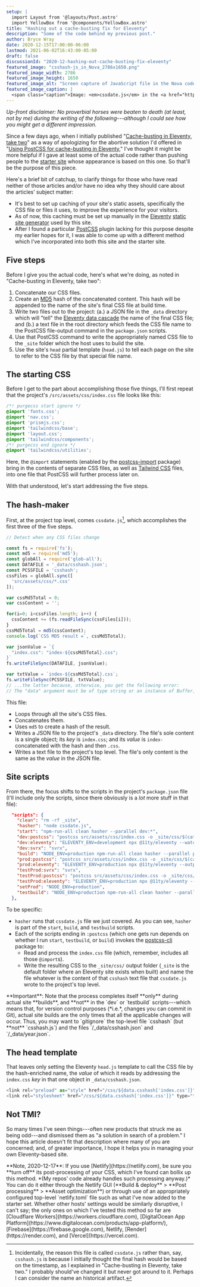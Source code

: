 ```yaml
---
setup: |
  import Layout from '@layouts/Post.astro'
  import YellowBox from '@components/YellowBox.astro'
title: "Hashing out a cache-busting fix for Eleventy"
description: "Some of the code behind my previous post."
author: Bryce Wray
date: 2020-12-15T17:00:00-06:00
lastmod: 2021-06-02T16:43:00-05:00
draft: false
discussionId: "2020-12-hashing-out-cache-busting-fix-eleventy"
featured_image: "csshash-js_in_Nova_2786x1650.png"
featured_image_width: 2786
featured_image_height: 1650
featured_image_alt: "Screen capture of JavaScript file in the Nova code editor"
featured_image_caption: |
  <span class="caption">Image: <em>cssdate.js</em> in the <a href="https://nova.app" target="_blank" rel="noopener">Nova</a> code&nbsp;editor, which I was trialing when I first published this&nbsp;post</span>
---
```


*Up-front disclaimer: No proverbial horses were beaten to death (at least, not by me) during the writing of the following---although I could see how you might get a different impression.*

Since a few days ago, when I initially published "[Cache-busting in Eleventy, take two](/posts/2020/12/cache-busting-eleventy-take-two/)" as a way of apologizing for the abortive solution I'd offered in "[Using PostCSS for cache-busting in Eleventy](/posts/2020/11/using-postcss-cache-busting-eleventy/)," I've thought it might be more helpful if I gave at least some of the actual code rather than pushing people to the [starter site](https://github.com/brycewray/eleventy_solo_starter) whose appearance is based on this one. So that'll be the purpose of this piece.

Here's a brief bit of catchup, to clarify things for those who have read neither of those articles and/or have no idea why they should care about the articles’ subject matter:

- It's best to set up caching of your site's static assets, specifically the CSS file or files it uses, to improve the experience for your visitors.
- As of now, this caching must be set up manually in the [Eleventy](https://11ty.dev) [static site generator](https://jamstack.org/generators/) used by this site.
- After I found a particular [PostCSS](https://postcss.org) plugin lacking for this purpose despite my earlier hopes for it, I was able to come up with a different method which I've incorporated into both this site and the starter site.

## Five steps

Before I give you the actual code, here's what we're doing, as noted in "Cache-busting in Eleventy, take two":

1. Concatenate our CSS files.
2. Create an [MD5](https://en.wikipedia.org/wiki/MD5) hash of the concatenated content. This hash will be appended to the name of the site's final CSS file at build time.
3. Write two files out to the project: (a.) a JSON file in the `_data` directory which will "tell" the [Eleventy data cascade](https://www.11ty.dev/docs/data-cascade/) the name of the final CSS file; and (b.) a text file in the root directory which feeds the CSS file name to the PostCSS file-output command in the `package.json` scripts.
4. Use that PostCSS command to write the appropriately named CSS file to the `_site` folder which the host uses to build the site.
5. Use the site's `head` partial template (`head.js`) to tell each page on the site to refer to the CSS file by that special file name.

## The starting CSS

Before I get to the part about accomplishing those five things, I'll first repeat that the project's `/src/assets/css/index.css` file looks like this:

```css
/*! purgecss start ignore */
@import 'fonts.css';
@import 'nav.css';
@import 'prismjs.css';
@import 'tailwindcss/base';
@import 'layout.css';
@import 'tailwindcss/components';
/*! purgecss end ignore */
@import 'tailwindcss/utilities';
```

Here, the `@import` statements (enabled by the [postcss-import](https://npmjs.com/package/postcss-import) package) bring in the contents of separate CSS files, as well as [Tailwind CSS](https://tailwindcss.com) files, into one file that PostCSS will further process later on.

With that understood, let's start addressing the five steps.

## The hash-maker

First, at the project top level, comes `cssdate.js`[^whyDate], which accomplishes the first three of the five steps.

[^whyDate]: Incidentally, the reason this file is called `cssdate.js` rather than, say, `csshash.js` is because I initially thought the final hash would be based on the timestamp, as I explained in "Cache-busting in Eleventy, take two." I probably should've changed it but never got around to it. Perhaps I can consider the name an historical artifact.

```js
// Detect when any CSS files change

const fs = require('fs');
const md5 = require('md5');
const globAll = require('glob-all');
const DATAFILE = '_data/csshash.json';
const PCSSFILE = 'csshash';
cssFiles = globAll.sync([
  'src/assets/css/*.css'
]);

var cssMd5Total = 0;
var cssContent = '';

for(i=0; i<cssFiles.length; i++) {
  cssContent += (fs.readFileSync(cssFiles[i]));
}
cssMd5Total = md5(cssContent);
console.log(`CSS MD5 result =`, cssMd5Total);

var jsonValue = `{
  "index.css": "index-${cssMd5Total}.css";
}`
fs.writeFileSync(DATAFILE, jsonValue);

var txtValue = `index-${cssMd5Total}.css`;
fs.writeFileSync(PCSSFILE, txtValue);
// ...the latter because, otherwise, you get the following error:
// The "data" argument must be of type string or an instance of Buffer, TypedArray, or DataView.
```

This file:

- Loops through all the site's CSS files.
- Concatenates them.
- Uses `md5` to create a hash of the result.
- Writes a JSON file to the project's `_data` directory. The file's sole content is a single object; its *key* is `index.css`; and its *value* is `index-` concatenated with the hash and then `.css`.
- Writes a text file to the project's top level. The file's only content is the same as the *value* in the JSON file.

## Site scripts

From there, the focus shifts to the scripts in the project's `package.json` file (I'll include only the scripts, since there obviously is a *lot* more stuff in that file):

```json
  "scripts": {
    "clean": "rm -rf _site",
    "hasher": "node cssdate.js",
    "start": "npm-run-all clean hasher --parallel dev:*",
    "dev:postcss": "postcss src/assets/css/index.css -o _site/css/$(cat csshash) --config ./postcss.config.js -w",
    "dev:eleventy": "ELEVENTY_ENV=development npx @11ty/eleventy --watch --quiet",
    "dev:svrx": "svrx",
    "build": "NODE_ENV=production npm-run-all clean hasher --parallel prod:*",
    "prod:postcss": "postcss src/assets/css/index.css -o _site/css/$(cat csshash) --config ./postcss.config.js",
    "prod:eleventy": "ELEVENTY_ENV=production npx @11ty/eleventy --output=./_site",
    "testProd:svrx": "svrx",
    "testProd:postcss": "postcss src/assets/css/index.css -o _site/css/$(cat csshash) --config ./postcss.config.js -w",
    "testProd:eleventy": "ELEVENTY_ENV=production npx @11ty/eleventy --output=./_site --watch",
    "setProd": "NODE_ENV=production",
    "testbuild": "NODE_ENV=production npm-run-all clean hasher --parallel testProd:*"
  },
```

To be specific:

- `hasher` runs that `cssdate.js` file we just covered. As you can see, `hasher` is part of the `start`, `build`, and `testbuild` scripts.
- Each of the scripts ending in `:postcss` (which one gets run depends on whether I run `start`, `testbuild`, or `build`) invokes the [postcss-cli](https://npmjs.com/package/postcss-cli) package to:
	- Read and process the `index.css` file (which, remember, includes all those `@import`s).
	- Write the resulting CSS to the `_site/css/` output folder (`_site` is the default folder where an Eleventy site exists when built) and name the file whatever is the content of that `csshash` text file that `cssdate.js` wrote to the project's top level.

<YellowBox>
**Important**: Note that the process completes itself **only** during actual site **builds**, and **not** in the `dev` or `testbuild` scripts---which means that, for version control purposes (*i.e.*, changes you can commit in Git), actual site builds are the only times that all the applicable changes will occur. Thus, you may want to `gitignore` the top-level file `csshash` (but **not** `csshash.js`) and the files `/_data/csshash.json` and `/_data/year.json`.
</YellowBox>

## The head template

That leaves only setting the Eleventy `head.js` template to call the CSS file by the hash-enriched name, the *value* of which it reads by addressing the `index.css` *key* in that one object in `_data/csshash.json`.

```js
<link rel="preload" as="style" href="/css/${data.csshash['index.css']}" />
<link rel="stylesheet" href="/css/${data.csshash['index.css']}" type="text/css" />
```

## Not TMI?

So many times I've seen things---often new products that struck me as being odd---and dismissed them as "a solution in search of a problem." I hope this article doesn't fit that description where many of you are concerned; and, of greater importance, I hope it helps you in managing your own Eleventy-based site.

<YellowBox>
**Note, 2020-12-17**: If you use [Netlify](https://netlify.com), be sure you **turn off** its post-processing of your CSS, which I've found can bollix up this method. *(My repos’ code already handles such processing anyway.)* You can do it either through the Netlify GUI (**Build &amp; deploy** &gt; **Post processing** &gt; **Asset optimization**) or through use of an appropriately configured top-level `netlify.toml` file such as what I've now added to the starter set. Whether other hosts’ settings would be similarly disruptive, I can't say; the only ones on which I've tested this method so far are [Cloudflare Workers](https://workers.cloudflare.com), [DigitalOcean App Platform](https://www.digitalocean.com/products/app-platform/), [Firebase](https://firebase.google.com), Netlify, [Render](https://render.com), and [Vercel](https://vercel.com).
</YellowBox>
